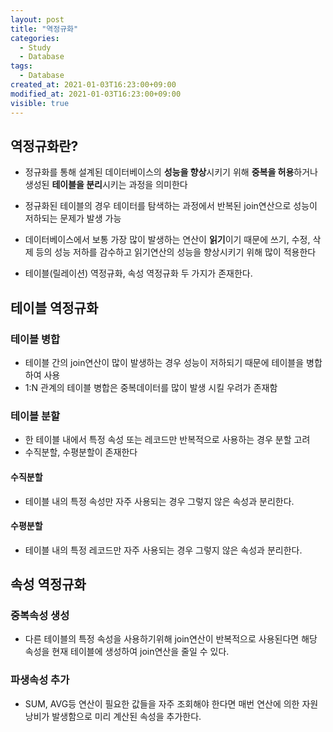 ```yaml
---
layout: post
title: "역정규화"
categories:
  - Study
  - Database
tags:
  - Database
created_at: 2021-01-03T16:23:00+09:00
modified_at: 2021-01-03T16:23:00+09:00
visible: true
---
```


## 역정규화란?

* 정규화를 통해 설계된 데이터베이스의 **성능을 향상**시키기 위해 **중복을 허용**하거나 생성된 **테이블을 분리**시키는 과정을 의미한다


* 정규화된 테이블의 경우 테이터를 탐색하는 과정에서 반복된 join연산으로 성능이 저하되는 문제가 발생 가능
* 데이터베이스에서 보통 가장 많이 발생하는 연산이 **읽기**이기 때문에 쓰기, 수정, 삭제 등의 성능 저하를 감수하고 읽기연산의 성능을 향상시키기 위해 많이 적용한다
* 테이블(릴레이션) 역정규화, 속성 역정규화 두 가지가 존재한다.



## 테이블 역정규화

### 테이블 병합

* 테이블 간의 join연산이 많이 발생하는 경우 성능이 저하되기 때문에 테이블을 병합하여 사용
* 1:N 관계의 테이블 병합은 중복데이터를 많이 발생 시킬 우려가 존재함



### 테이블 분할

* 한 테이블 내에서 특정 속성 또는 레코드만 반복적으로 사용하는 경우 분할 고려
* 수직분할, 수평분할이 존재한다

#### 수직분할

* 테이블 내의 특정 속성만 자주 사용되는 경우 그렇지 않은 속성과 분리한다.

#### 수평분할

* 테이블 내의 특정 레코드만 자주 사용되는 경우 그렇지 않은 속성과 분리한다.



## 속성 역정규화

### 중복속성 생성

* 다른 테이블의 특정 속성을 사용하기위해 join연산이 반복적으로 사용된다면 해당 속성을 현재 테이블에 생성하여 join연산을 줄일 수 있다.



### 파생속성 추가

* SUM, AVG등 연산이 필요한 값들을 자주 조회해야 한다면 매번 연산에 의한 자원 낭비가 발생함으로 미리 계산된 속성을 추가한다.